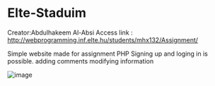 # Elte-Staduim
Creator:Abdulhakeem Al-Absi
Access link : http://webprogramming.inf.elte.hu/students/mhx132/Assignment/


Simple website made for assignment PHP
Signing up and loging in is possible.
adding comments 
modifying information


![image](https://user-images.githubusercontent.com/80693393/149078736-ea72d832-06ab-42a2-b91a-a15a2c370374.png)


